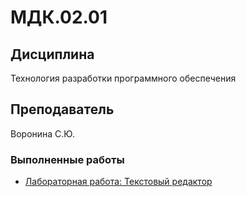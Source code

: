 # МДК.02.01

## Дисциплина
Технология разработки программного обеспечения

## Преподаватель
Воронина С.Ю.

### Выполненные работы
- [Лабораторная работа: Текстовый редактор](https://github.com/NotKohtpojiep/TRPO/tree/master/%D0%A2%D0%B5%D0%BA%D1%81%D1%82%D0%BE%D0%B2%D1%8B%D0%B9%20%D1%80%D0%B5%D0%B4%D0%B0%D0%BA%D1%82%D0%BE%D1%80)

